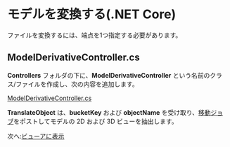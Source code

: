 # モデルを変換する(.NET Core)

ファイルを変換するには、端点を1つ指定する必要があります。

## ModelDerivativeController.cs

**Controllers** フォルダの下に、**ModelDerivativeController** という名前のクラス/ファイルを作成し、次の内容を追加します。

[ModelDerivativeController.cs](_snippets/viewmodels/netcore/ModelDerivativeController.cs ':include :type=code csharp')

**TranslateObject** は、**bucketKey** および **objectName** を受け取り、[移動ジョブ](https://forge.autodesk.com/en/docs/model-derivative/v2/reference/http/job-POST/)をポストしてモデルの 2D および 3D ビューを抽出します。 

次へ:[ビューアに表示](/ja_jp/viewer/2legged/)
